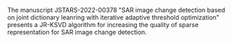 The manuscript JSTARS-2022-00378 "SAR image change detection based on joint dictionary leanring with iterative adaptive threshold optimization" presents a JR-KSVD algorithm for increasing the quality of sparse representation for SAR image change detection. 